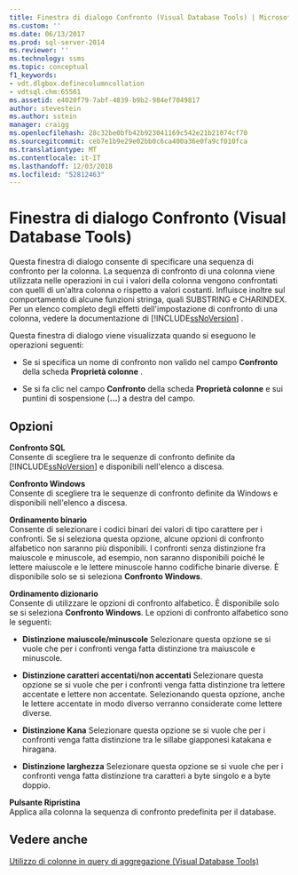 ```yaml
---
title: Finestra di dialogo Confronto (Visual Database Tools) | Microsoft Docs
ms.custom: ''
ms.date: 06/13/2017
ms.prod: sql-server-2014
ms.reviewer: ''
ms.technology: ssms
ms.topic: conceptual
f1_keywords:
- vdt.dlgbox.definecolumncollation
- vdtsql.chm:65561
ms.assetid: e4020f79-7abf-4839-b9b2-984ef7049817
author: stevestein
ms.author: sstein
manager: craigg
ms.openlocfilehash: 28c32be0bfb42b923041169c542e21b21074cf70
ms.sourcegitcommit: ceb7e1b9e29e02bb0c6ca400a36e0fa9cf010fca
ms.translationtype: MT
ms.contentlocale: it-IT
ms.lasthandoff: 12/03/2018
ms.locfileid: "52812463"
---
```

# <a name="collation-dialog-box-visual-database-tools"></a>Finestra di dialogo Confronto (Visual Database Tools)
  Questa finestra di dialogo consente di specificare una sequenza di confronto per la colonna. La sequenza di confronto di una colonna viene utilizzata nelle operazioni in cui i valori della colonna vengono confrontati con quelli di un'altra colonna o rispetto a valori costanti. Influisce inoltre sul comportamento di alcune funzioni stringa, quali SUBSTRING e CHARINDEX. Per un elenco completo degli effetti dell'impostazione di confronto di una colonna, vedere la documentazione di [!INCLUDE[ssNoVersion](../../includes/ssnoversion-md.md)] .  
  
 Questa finestra di dialogo viene visualizzata quando si eseguono le operazioni seguenti:  
  
-   Se si specifica un nome di confronto non valido nel campo **Confronto** della scheda **Proprietà colonne** .  
  
-   Se si fa clic nel campo **Confronto** della scheda **Proprietà colonne** e sui puntini di sospensione (**...**) a destra del campo.  
  
## <a name="options"></a>Opzioni  
 **Confronto SQL**  
 Consente di scegliere tra le sequenze di confronto definite da [!INCLUDE[ssNoVersion](../../includes/ssnoversion-md.md)] e disponibili nell'elenco a discesa.  
  
 **Confronto Windows**  
 Consente di scegliere tra le sequenze di confronto definite da Windows e disponibili nell'elenco a discesa.  
  
 **Ordinamento binario**  
 Consente di selezionare i codici binari dei valori di tipo carattere per i confronti. Se si seleziona questa opzione, alcune opzioni di confronto alfabetico non saranno più disponibili. I confronti senza distinzione fra maiuscole e minuscole, ad esempio, non saranno disponibili poiché le lettere maiuscole e le lettere minuscole hanno codifiche binarie diverse. È disponibile solo se si seleziona **Confronto Windows**.  
  
 **Ordinamento dizionario**  
 Consente di utilizzare le opzioni di confronto alfabetico. È disponibile solo se si seleziona **Confronto Windows**. Le opzioni di confronto alfabetico sono le seguenti:  
  
-   **Distinzione maiuscole/minuscole** Selezionare questa opzione se si vuole che per i confronti venga fatta distinzione tra maiuscole e minuscole.  
  
-   **Distinzione caratteri accentati/non accentati** Selezionare questa opzione se si vuole che per i confronti venga fatta distinzione tra lettere accentate e lettere non accentate. Selezionando questa opzione, anche le lettere accentate in modo diverso verranno considerate come lettere diverse.  
  
-   **Distinzione Kana** Selezionare questa opzione se si vuole che per i confronti venga fatta distinzione tra le sillabe giapponesi katakana e hiragana.  
  
-   **Distinzione larghezza** Selezionare questa opzione se si vuole che per i confronti venga fatta distinzione tra caratteri a byte singolo e a byte doppio.  
  
 **Pulsante Ripristina**  
 Applica alla colonna la sequenza di confronto predefinita per il database.  
  
## <a name="see-also"></a>Vedere anche  
 [Utilizzo di colonne in query di aggregazione &#40;Visual Database Tools&#41;](visual-database-tools.md)  
  
  
